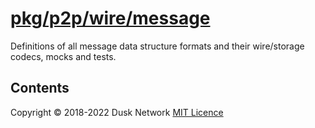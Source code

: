 # [pkg/p2p/wire/message](./pkg/p2p/wire/message)

Definitions of all message data structure formats and their wire/storage codecs,
mocks and tests.

<!-- ToC start -->

## Contents

<!-- ToC end -->

Copyright © 2018-2022 Dusk Network
[MIT Licence](https://github.com/dusk-network/dusk-blockchain/blob/master/LICENSE)
